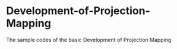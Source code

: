 # Development-of-Projection-Mapping
The sample codes of the basic Development of Projection Mapping 
